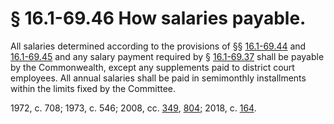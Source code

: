 # § 16.1-69.46 How salaries payable.

<p>All salaries determined according to the provisions of §§ <a href='/vacode/16.1-69.44/'>16.1-69.44</a> and <a href='/vacode/16.1-69.45/'>16.1-69.45</a> and any salary payment required by § <a href='/vacode/16.1-69.37/'>16.1-69.37</a> shall be payable by the Commonwealth, except any supplements paid to district court employees. All annual salaries shall be paid in semimonthly installments within the limits fixed by the Committee.</p><p>1972, c. 708; 1973, c. 546; 2008, cc. <a href='http://lis.virginia.gov/cgi-bin/legp604.exe?081+ful+CHAP0349'>349</a>, <a href='http://lis.virginia.gov/cgi-bin/legp604.exe?081+ful+CHAP0804'>804</a>; 2018, c. <a href='http://lis.virginia.gov/cgi-bin/legp604.exe?181+ful+CHAP0164'>164</a>.</p>